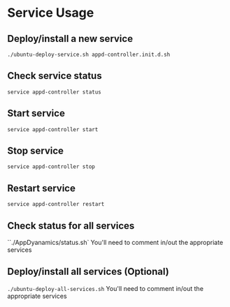 # Service Usage

## Deploy/install a new service
`./ubuntu-deploy-service.sh appd-controller.init.d.sh`

## Check service status
`service appd-controller status`

## Start service
`service appd-controller start`

## Stop service
`service appd-controller stop`

## Restart service
`service appd-controller restart`

## Check status for all services
``./AppDyanamics/status.sh`
You'll need to comment in/out the appropriate services

## Deploy/install all services (Optional)
`./ubuntu-deploy-all-services.sh`
You'll need to comment in/out the appropriate services
